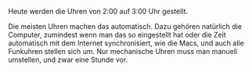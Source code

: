 <!--
.. title: Sommerzeit
.. slug: 44-sommerzeit
.. date: 2007-03-25 00:28:56
.. tags: 
.. description: 
.. type: text
-->

Heute werden die Uhren von 2:00 auf 3:00 Uhr gestellt.
<!-- TEASER_END -->

Die meisten Uhren machen das automatisch.
Dazu gehören natürlich die Computer, zumindest wenn man das so eingestellt hat oder die Zeit automatisch mit dem Internet synchronisiert, wie die Macs, und auch alle Funkuhren stellen sich um.
Nur mechanische Uhren muss man manuell umstellen, und zwar eine Stunde vor.
